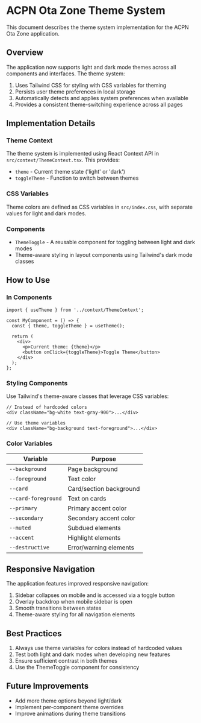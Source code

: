 # ACPN Ota Zone Theme System

This document describes the theme system implementation for the ACPN Ota Zone application.

## Overview

The application now supports light and dark mode themes across all components and interfaces. The theme system:

1. Uses Tailwind CSS for styling with CSS variables for theming
2. Persists user theme preferences in local storage
3. Automatically detects and applies system preferences when available
4. Provides a consistent theme-switching experience across all pages

## Implementation Details

### Theme Context

The theme system is implemented using React Context API in `src/context/ThemeContext.tsx`. This provides:

- `theme` - Current theme state ('light' or 'dark')
- `toggleTheme` - Function to switch between themes

### CSS Variables

Theme colors are defined as CSS variables in `src/index.css`, with separate values for light and dark modes.

### Components

- `ThemeToggle` - A reusable component for toggling between light and dark modes
- Theme-aware styling in layout components using Tailwind's dark mode classes

## How to Use

### In Components

```tsx
import { useTheme } from '../context/ThemeContext';

const MyComponent = () => {
  const { theme, toggleTheme } = useTheme();

  return (
    <div>
      <p>Current theme: {theme}</p>
      <button onClick={toggleTheme}>Toggle Theme</button>
    </div>
  );
};
```

### Styling Components

Use Tailwind's theme-aware classes that leverage CSS variables:

```tsx
// Instead of hardcoded colors
<div className="bg-white text-gray-900">...</div>

// Use theme variables
<div className="bg-background text-foreground">...</div>
```

### Color Variables

| Variable            | Purpose                 |
| ------------------- | ----------------------- |
| `--background`      | Page background         |
| `--foreground`      | Text color              |
| `--card`            | Card/section background |
| `--card-foreground` | Text on cards           |
| `--primary`         | Primary accent color    |
| `--secondary`       | Secondary accent color  |
| `--muted`           | Subdued elements        |
| `--accent`          | Highlight elements      |
| `--destructive`     | Error/warning elements  |

## Responsive Navigation

The application features improved responsive navigation:

1. Sidebar collapses on mobile and is accessed via a toggle button
2. Overlay backdrop when mobile sidebar is open
3. Smooth transitions between states
4. Theme-aware styling for all navigation elements

## Best Practices

1. Always use theme variables for colors instead of hardcoded values
2. Test both light and dark modes when developing new features
3. Ensure sufficient contrast in both themes
4. Use the ThemeToggle component for consistency

## Future Improvements

- Add more theme options beyond light/dark
- Implement per-component theme overrides
- Improve animations during theme transitions
